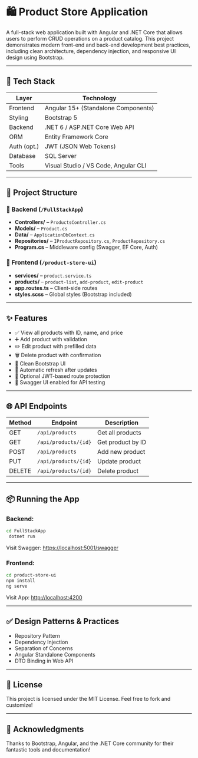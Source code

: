 # 🛍️ Product Store Application

A full-stack web application built with Angular and .NET Core that allows users to perform CRUD operations on a product catalog. This project demonstrates modern front-end and back-end development best practices, including clean architecture, dependency injection, and responsive UI design using Bootstrap.

---

## 🚀 Tech Stack

| Layer       | Technology                           |
| ----------- | ------------------------------------ |
| Frontend    | Angular 15+ (Standalone Components)  |
| Styling     | Bootstrap 5                          |
| Backend     | .NET 6 / ASP.NET Core Web API        |
| ORM         | Entity Framework Core                |
| Auth (opt.) | JWT (JSON Web Tokens)                |
| Database    | SQL Server                           |
| Tools       | Visual Studio / VS Code, Angular CLI |

---

## 📁 Project Structure

### 🔹 Backend (`/FullStackApp`)

* **Controllers/** – `ProductsController.cs`
* **Models/** – `Product.cs`
* **Data/** – `ApplicationDbContext.cs`
* **Repositories/** – `IProductRepository.cs`, `ProductRepository.cs`
* **Program.cs** – Middleware config (Swagger, EF Core, Auth)

### 🔹 Frontend (`/product-store-ui`)

* **services/** – `product.service.ts`
* **products/** – `product-list`, `add-product`, `edit-product`
* **app.routes.ts** – Client-side routes
* **styles.scss** – Global styles (Bootstrap included)

---

## ✨ Features

* ✅ View all products with ID, name, and price
* ➕ Add product with validation
* ✏️ Edit product with prefilled data
* 🗑️ Delete product with confirmation
* 🎨 Clean Bootstrap UI
* 🔁 Automatic refresh after updates
* 🔐 Optional JWT-based route protection
* 📜 Swagger UI enabled for API testing

---

## 🌐 API Endpoints

| Method | Endpoint             | Description       |
| ------ | -------------------- | ----------------- |
| GET    | `/api/products`      | Get all products  |
| GET    | `/api/products/{id}` | Get product by ID |
| POST   | `/api/products`      | Add new product   |
| PUT    | `/api/products/{id}` | Update product    |
| DELETE | `/api/products/{id}` | Delete product    |

---

## 📦 Running the App

### Backend:

```bash
cd FullStackApp
 dotnet run
```

Visit Swagger: [https://localhost:5001/swagger](https://localhost:51922/swagger)

### Frontend:

```bash
cd product-store-ui
npm install
ng serve
```

Visit App: [http://localhost:4200](http://localhost:4200)

---

## ✅ Design Patterns & Practices

* Repository Pattern
* Dependency Injection
* Separation of Concerns
* Angular Standalone Components
* DTO Binding in Web API

---

## 📄 License

This project is licensed under the MIT License. Feel free to fork and customize!

---

## 🙌 Acknowledgments

Thanks to Bootstrap, Angular, and the .NET Core community for their fantastic tools and documentation!



